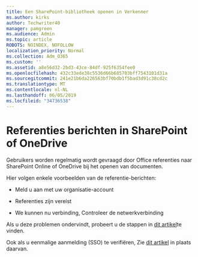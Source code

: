 ```yaml
---
title: Een SharePoint-bibliotheek openen in Verkenner
ms.author: kirks
author: Techwriter40
manager: pamgreen
ms.audience: Admin
ms.topic: article
ROBOTS: NOINDEX, NOFOLLOW
localization_priority: Normal
ms.collection: Adm_O365
ms.custom: ''
ms.assetid: a8e56d32-2bd3-43ce-84df-925f6354fee0
ms.openlocfilehash: 432c33ede38c5536d66b685703bff7543101d31a
ms.sourcegitcommit: 241e21b6da226563bf70bdb1f5bad3d91c38cd2c
ms.translationtype: MT
ms.contentlocale: nl-NL
ms.lasthandoff: 06/05/2019
ms.locfileid: "34736538"
---
```

# <a name="credential-messages-in-sharepoint-or-onedrive"></a>Referenties berichten in SharePoint of OneDrive

Gebruikers worden regelmatig wordt gevraagd door Office referenties naar SharePoint Online of OneDrive bij het openen van documenten.

Hier volgen enkele voorbeelden van de referentie-berichten:

- Meld u aan met uw organisatie-account

- Referenties zijn vereist

- We kunnen nu verbinding, Controleer de netwerkverbinding

Als u deze problemen ondervindt, probeert u de stappen in [dit artikel](https://support.microsoft.com/en-us/help/2913639/office-applications-periodically-prompt-for-credentials-to-sharepoint)te vinden.

Ook als u eenmalige aanmelding (SSO) te verifiëren, Zie [dit artikel](https://support.microsoft.com/en-us/help/4025962/cant-sign-in-after-update-to-office-2016-build-16-0-7967-on-windows-10) in plaats daarvan.

